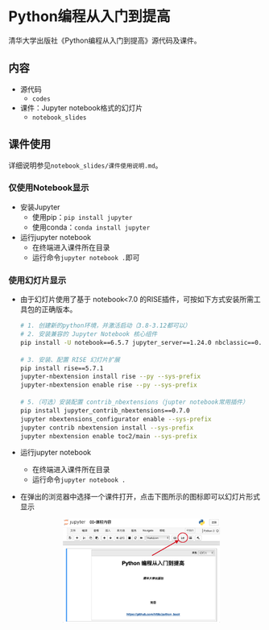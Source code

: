 # Python编程从入门到提高
清华大学出版社《Python编程从入门到提高》源代码及课件。

## 内容

- 源代码
  - `codes`
- 课件：Jupyter notebook格式的幻灯片
  - `notebook_slides`

## 课件使用

详细说明参见`notebook_slides/课件使用说明.md`。

### 仅使用Notebook显示

- 安装Jupyter
  - 使用pip：`pip install jupyter`
  - 使用conda：`conda install jupyter`
- 运行jupyter notebook
  - 在终端进入课件所在目录
  - 运行命令`jupyter notebook .`即可

### 使用幻灯片显示
- 由于幻灯片使用了基于 notebook<7.0 的RISE插件，可按如下方式安装所需工具包的正确版本。
  ```bash
  # 1. 创建新的python环境，并激活启动（3.8-3.12都可以）
  # 2. 安装兼容的 Jupyter Notebook 核心组件
  pip install -U notebook==6.5.7 jupyter_server==1.24.0 nbclassic==0.5.6 jupyter_nbextensions_configurator==0.6.3
  
  # 3. 安装、配置 RISE 幻灯片扩展
  pip install rise==5.7.1
  jupyter-nbextension install rise --py --sys-prefix
  jupyter-nbextension enable rise --py --sys-prefix
  
  # 5.（可选）安装配置 contrib_nbextensions（jupter notebook常用插件）
  pip install jupyter_contrib_nbextensions==0.7.0
  jupyter nbextensions_configurator enable --sys-prefix
  jupyter contrib nbextension install --sys-prefix
  jupyter nbextension enable toc2/main --sys-prefix
  ```
- 运行jupyter notebook
  - 在终端进入课件所在目录
  - 运行命令`jupyter notebook .`
- 在弹出的浏览器中选择一个课件打开，点击下图所示的图标即可以幻灯片形式显示

  <center>
      <img src="rise.png" width="65%"/>
  </center>
